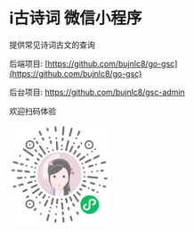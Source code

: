 # i古诗词 微信小程序

提供常见诗词古文的查询

后端项目: [https://github.com/bujnlc8/go-gsc](https://github.com/bujnlc8/go-gsc)

后台项目: <https://github.com/bujnlc8/gsc-admin>

欢迎扫码体验

<img alt="i古诗词小程序码" src="./barcode.jpg" width="180">
